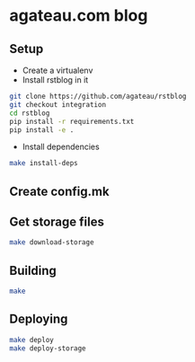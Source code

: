 # agateau.com blog

## Setup

- Create a virtualenv
- Install rstblog in it

```sh
git clone https://github.com/agateau/rstblog
git checkout integration
cd rstblog
pip install -r requirements.txt
pip install -e .
```

- Install dependencies

```sh
make install-deps
```

## Create config.mk

## Get storage files

```sh
make download-storage
```

## Building

```sh
make
```

## Deploying

```sh
make deploy
make deploy-storage
```
